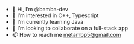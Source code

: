 - 👋 Hi, I’m @bamba-dev
- 👀 I’m interested in C++, Typescript
- 🌱 I’m currently learning Java
- 💞️ I’m looking to collaborate on a full-stack app
- 📫 How to reach me metambp5@gmail.com

<!---
bamba-dev/bamba-dev is a ✨ special ✨ repository because its `README.md` (this file) appears on your GitHub profile.
You can click the Preview link to take a look at your changes.
--->
